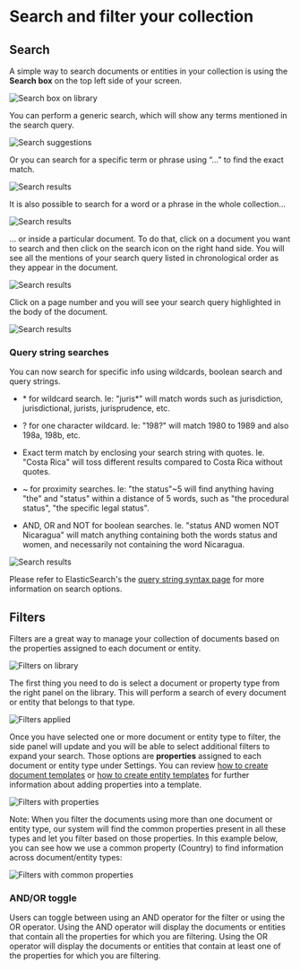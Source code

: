# Search and filter your collection
## Search

A simple way to search documents or entities in your collection is using the **Search box** on the top left side of your screen. 

![Search box on library](http://huridocs.github.io/uwazi-assets/wiki/screenshots/Search_base_new.png)

You can perform a generic search, which will show any terms mentioned in the search query.

![Search suggestions](http://huridocs.github.io/uwazi-assets/wiki/screenshots/Search_basic.png)

Or you can search for a specific term or phrase using “...” to find the exact match.

![Search results](http://huridocs.github.io/uwazi-assets/wiki/screenshots/Search_exact_match.png)

It is also possible to search for a word or a phrase in the whole collection… 

![Search results](http://huridocs.github.io/uwazi-assets/wiki/screenshots/Search_collection_result.png)

… or inside a particular document. To do that, click on a document you want to search and then click on the search icon on the right hand side. You will see all the mentions of your search query listed in chronological order as they appear in the document. 

![Search results](http://huridocs.github.io/uwazi-assets/wiki/screenshots/Search_document_result1.png)

Click on a page number and you will see your search query highlighted in the body of the document. 

![Search results](http://huridocs.github.io/uwazi-assets/wiki/screenshots/Search_document_result2.png)

### Query string searches

You can now search for specific info using wildcards, boolean search and query strings.

- \* for wildcard search. Ie: "juris*" will match words such as jurisdiction, jurisdictional, jurists, jurisprudence, etc.

- ? for one character wildcard. Ie: "198?" will match 1980 to 1989 and also 198a, 198b, etc.

- Exact term match by enclosing your search string with quotes. Ie. "Costa Rica" will toss different results compared to Costa Rica without quotes.

- ~ for proximity searches. Ie: "the status"~5 will find anything having "the" and "status" within a distance of 5 words, such as "the procedural status", "the specific legal status".

- AND, OR and NOT for boolean searches. Ie. "status AND women NOT Nicaragua" will match anything containing both the words status and women, and necessarily not containing the word Nicaragua.

![Search results](http://huridocs.github.io/uwazi-assets/wiki/screenshots/Search_boolean.png)

Please refer to ElasticSearch's the [query string syntax page](https://www.elastic.co/guide/en/elasticsearch/reference/5.5/query-dsl-query-string-query.html#query-string-syntax) for more information on search options.

## Filters

Filters are a great way to manage your collection of documents based on the properties assigned to each document or entity.

![Filters on library](http://huridocs.github.io/uwazi-assets/wiki/screenshots/filters-base.png)

The first thing you need to do is select a document or property type from the right panel on the library. This will perform a search of every document or entity that belongs to that type.

![Filters applied](http://huridocs.github.io/uwazi-assets/wiki/screenshots/filters-applied.png)

Once you have selected one or more document or entity type to filter, the side panel will update and you will be able to select additional filters to expand your search. Those options are **properties** assigned to each document or entity type under Settings. You can review [how to create document templates](https://github.com/huridocs/uwazi/wiki/Create-document-templates) or [how to create entity templates](https://github.com/huridocs/uwazi/wiki/Create-entity-templates) for further information about adding properties into a template.

![Filters with properties](http://huridocs.github.io/uwazi-assets/wiki/screenshots/filters-properties.png)

Note: When you filter the documents using more than one document or entity type, our system will find the common properties present in all these types and let you filter based on those properties. In this example below, you can see how we use a common property (Country) to find information across document/entity types:

![Filters with common properties](http://huridocs.github.io/uwazi-assets/wiki/screenshots/filters-common.png)

### AND/OR toggle

Users can toggle between using an AND operator for the filter or using the OR operator. 
Using the AND operator will display the documents or entities that contain all the properties for which you are filtering. 
Using the OR operator will display the documents or entities that contain at least one of the properties for which you are filtering.

